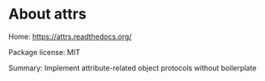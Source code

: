 About attrs
===========

Home: https://attrs.readthedocs.org/

Package license: MIT

Summary: Implement attribute-related object protocols without boilerplate
